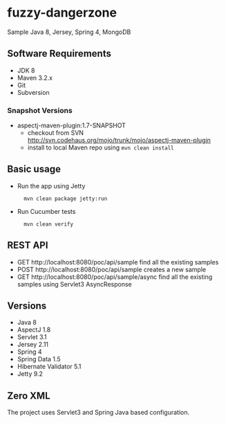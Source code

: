 # fuzzy-dangerzone

Sample Java 8, Jersey, Spring 4, MongoDB


## Software Requirements

* JDK 8
* Maven 3.2.x
* Git
* Subversion

### Snapshot Versions

* aspectj-maven-plugin:1.7-SNAPSHOT
	* checkout from SVN http://svn.codehaus.org/mojo/trunk/mojo/aspectj-maven-plugin
	* install to local Maven repo using `mvn clean install`


## Basic usage

* Run the app using Jetty

		mvn clean package jetty:run

* Run Cucumber tests

		mvn clean verify

## REST API

* GET  http://localhost:8080/poc/api/sample find all the existing samples
* POST http://localhost:8080/poc/api/sample creates a new sample
* GET  http://localhost:8080/poc/api/sample/async find all the existing samples using Servlet3 AsyncResponse

## Versions

* Java 8
* AspectJ 1.8
* Servlet 3.1
* Jersey 2.11
* Spring 4
* Spring Data 1.5
* Hibernate Validator 5.1
* Jetty 9.2

## Zero XML

The project uses Servlet3 and Spring Java based configuration.
